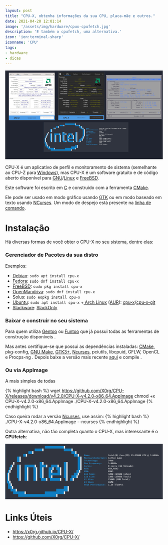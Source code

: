 ```yaml
---
layout: post
title: "CPU-X, obtenha informações da sua CPU, placa-mãe e outros."
date: 2021-04-20 12:01:14
image: '/assets/img/hardware/cpux-cpufetch.jpg'
description: 'E também o cpufetch, uma alternativa.'
icon: 'ion:terminal-sharp'
iconname: 'CPU'
tags:
- hardware
- dicas
---
```


![CPU-X, obtenha informações da sua CPU, placa-mãe e outros.](/assets/img/hardware/cpux-cpufetch.jpg)

CPU-X é um aplicativo de perfil e monitoramento de sistema (semelhante ao CPU-Z para [Windows](https://terminalroot.com.br/tags#windows)), mas CPU-X é um software gratuito e de código aberto disponível para [GNU](https://terminalroot.com.br/tags#gnu)/[Linux](https://terminalroot.com.br/linux) e [FreeBSD](https://terminalroot.com.br/tags#freebsd).

Este software foi escrito em [C](https://terminalroot.com.br/tags#linguagemc) e construído com a ferramenta [CMake](https://terminalroot.com.br/2019/12/como-compilar-seus-programas-com-cmake.html).

Ele pode ser usado em modo gráfico usando [GTK](https://terminalroot.com.br/tags#gtkmm) ou em modo baseado em texto usando [NCurses](https://terminalroot.com.br/ncurses). Um modo de despejo está presente na [linha de comando](https://terminalroot.com.br/tags#comandos).

# Instalação
Há diversas formas de você obter o CPU-X no seu sistema, dentre elas:

### Gerenciador de Pacotes da sua distro
Exemplos:
+ [Debian](https://terminalroot.com.br/tags#debian): `sudo apt install cpu-x`
+ [Fedora](https://terminalroot.com.br/2019/09/ambiente-de-desenvolvimento-fedora-30.html): `sudo dnf install cpu-x`
+ [FreeBSD](https://terminalroot.com.br/tags#freeBsd): `sudo pkg install cpu-x`
+ [OpenMandriva](https://terminalroot.com.br/2020/06/conheca-a-distro-openmandriva.html): `sudo dnf install cpu-x`
+ Solus: `sudo eopkg install cpu-x`
+ [Ubuntu](https://cse.google.com.br/cse/publicurl?cx=004473188612396442360:qs2ekmnkweq&q=ubuntu): `sudo apt install cpu-x`
+[ Arch Linux](https://terminalroot.com.br/tags#archlinux) ([AUR](https://terminalroot.com.br/2020/12/como-instalar-pacotes-do-aur-via-yay-no-arch-linux.html)): [cpu-x](https://aur.archlinux.org/packages/cpu-x/)/[cpu-x-git](https://software.opensuse.org//download.html?project=home%3AXorg&package=cpu-x-git)
+ [Slackware](https://terminalroot.com.br/tags#slackware): [SlackOnly](https://slackonly.com/)


### Baixar e construir no seu sistema
Para quem utiliza [Gentoo](https://terminalroot.com.br/tags#gentoo) ou [Funtoo](https://terminalroot.com.br/tags#funtoo) que já possui todas as ferramentas de construção disponíveis .

Mas antes certifique-se que possui as dependências instaladas: [CMake](https://terminalroot.com.br/2019/12/como-compilar-seus-programas-com-cmake.html), pkg-config, [GNU Make](ihttps://terminalroot.com.br/2019/12/como-criar-um-makefile.html), [GTK3+](https://terminalroot.com.br/tags#gtkmm), [Ncurses](https://terminalroot.com.br/ncurses), pciutils, libcpuid, GFLW, OpenCL e Procps-ng . Depois baixe a versão mais recente [aqui](https://github.com/X0rg/CPU-X/releases/latest) e compile .

### Ou via AppImage
A mais simples de todas

{% highlight bash %}
wget https://github.com/X0rg/CPU-X/releases/download/v4.2.0/CPU-X-v4.2.0-x86_64.AppImage
chmod +x CPU-X-v4.2.0-x86_64.AppImage
./CPU-X-v4.2.0-x86_64.AppImage
{% endhighlight %}

Caso queira rodar a versão [Ncurses](), use assim:
{% highlight bash %}
./CPU-X-v4.2.0-x86_64.AppImage --ncurses
{% endhighlight %}

Outra alternativa, não tão completa quanto o CPU-X, mas interessante é o **CPUfetch**:

[![CPUfetch](/assets/img/hardware/cpufetch.jpg)](/assets/img/hardware/cpufetch.jpg)

# Links Úteis
+ <https://x0rg.github.io/CPU-X/>
+ <https://github.com/X0rg/CPU-X/>


